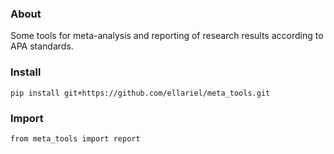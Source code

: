 ### About
Some tools for meta-analysis and reporting of research results according to APA standards.

### Install
```shell
pip install git+https://github.com/ellariel/meta_tools.git
```

### Import
```shell
from meta_tools import report
```
